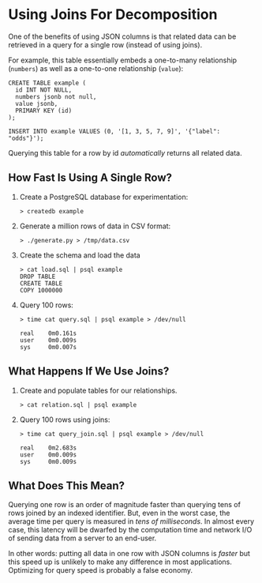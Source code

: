 # Using Joins For Decomposition

One of the benefits of using JSON columns is that related data can be retrieved in a query
for a single row (instead of using joins).

For example, this table essentially embeds a one-to-many relationship (`numbers`) as well
as a one-to-one relationship (`value`):

    CREATE TABLE example (
      id INT NOT NULL,
      numbers jsonb not null,
      value jsonb,
      PRIMARY KEY (id)
    );

    INSERT INTO example VALUES (0, '[1, 3, 5, 7, 9]', '{"label": "odds"}');

Querying this table for a row by id *automatically* returns all related data.


## How Fast Is Using A Single Row?

 1. Create a PostgreSQL database for experimentation:

        > createdb example

 2. Generate a million rows of data in CSV format:

        > ./generate.py > /tmp/data.csv

 3. Create the schema and load the data

        > cat load.sql | psql example
        DROP TABLE
        CREATE TABLE
        COPY 1000000

 4. Query 100 rows:

        > time cat query.sql | psql example > /dev/null

        real    0m0.161s
        user    0m0.009s
        sys     0m0.007s


## What Happens If We Use Joins?

 1. Create and populate tables for our relationships.

        > cat relation.sql | psql example

 2. Query 100 rows using joins:

        > time cat query_join.sql | psql example > /dev/null

        real    0m2.683s
        user    0m0.009s
        sys     0m0.009s


## What Does This Mean?

Querying one row is an order of magnitude faster than querying tens of rows joined by an
indexed identifier. But, even in the worst case, the average time per query is measured
in *tens of milliseconds*. In almost every case, this latency will be dwarfed by the
computation time and network I/O of sending data from a server to an end-user.

In other words: putting all data in one row with JSON columns is *faster* but this speed
up is unlikely to make any difference in most applications. Optimizing for query speed
is probably a false economy.
